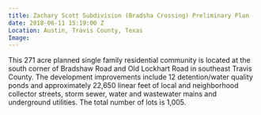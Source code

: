 ```yaml
---
title: Zachary Scott Subdivision (Bradsha Crossing) Preliminary Plan
date: 2018-06-11 15:19:00 Z
Location: Austin, Travis County, Texas
Image: 
---
```


This 271 acre planned single family residential community is located at the south corner of Bradshaw Road and Old Lockhart Road in southeast Travis County. The development improvements include 12 detention/water quality ponds and approximately 22,650 linear feet of local and neighborhood collector streets, storm sewer, water and wastewater mains and underground utilities. The total number of lots is 1,005.